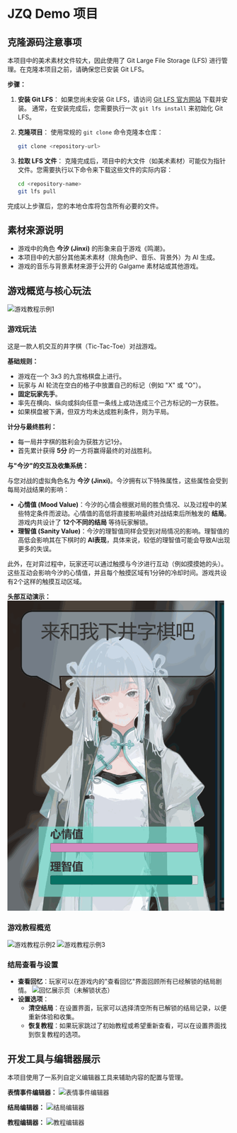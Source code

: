 # JZQ Demo 项目

## 克隆源码注意事项

本项目中的美术素材文件较大，因此使用了 Git Large File Storage (LFS) 进行管理。在克隆本项目之前，请确保您已安装 Git LFS。

**步骤：**

1.  **安装 Git LFS**：
    如果您尚未安装 Git LFS，请访问 [Git LFS 官方网站](https://git-lfs.github.com/) 下载并安装。
    通常，在安装完成后，您需要执行一次 `git lfs install` 来初始化 Git LFS。

2.  **克隆项目**：
    使用常规的 `git clone` 命令克隆本仓库：
    ```bash
    git clone <repository-url>
    ```

3.  **拉取 LFS 文件**：
    克隆完成后，项目中的大文件（如美术素材）可能仅为指针文件。您需要执行以下命令来下载这些文件的实际内容：
    ```bash
    cd <repository-name>
    git lfs pull
    ```

完成以上步骤后，您的本地仓库将包含所有必要的文件。

## 素材来源说明

*   游戏中的角色 **今汐 (Jinxi)** 的形象来自于游戏《鸣潮》。
*   本项目中的大部分其他美术素材（除角色IP、音乐、背景外）为 AI 生成。
*   游戏的音乐与背景素材来源于公开的 Galgame 素材站或其他游戏。

## 游戏概览与核心玩法

![游戏教程示例1](Assets/Resources/Image/演示素材/教程图1.png)

### 游戏玩法
这是一款人机交互的井字棋（Tic-Tac-Toe）对战游戏。

**基础规则：**

*   游戏在一个 3x3 的九宫格棋盘上进行。
*   玩家与 AI 轮流在空白的格子中放置自己的标记（例如 "X" 或 "O"）。
*   **固定玩家先手**。
*   率先在横向、纵向或斜向任意一条线上成功连成三个己方标记的一方获胜。
*   如果棋盘被下满，但双方均未达成胜利条件，则为平局。

**计分与最终胜利：**

*   每一局井字棋的胜利会为获胜方记1分。
*   首先累计获得 **5分** 的一方将赢得最终的对战胜利。

**与"今汐"的交互及收集系统：**

与您对战的虚拟角色名为 **今汐 (Jinxi)**。今汐拥有以下特殊属性，这些属性会受到每局对战结果的影响：

*   **心情值 (Mood Value)**：今汐的心情会根据对局的胜负情况、以及过程中的某些特定条件而波动。心情值的高低将直接影响最终对战结束后所触发的 **结局**。游戏内共设计了 **12个不同的结局** 等待玩家解锁。
*   **理智值 (Sanity Value)**：今汐的理智值同样会受到对局情况的影响。理智值的高低会影响其在下棋时的 **AI表现**，具体来说，较低的理智值可能会导致AI出现更多的失误。

此外，在对弈过程中，玩家还可以通过触摸与今汐进行互动（例如摸摸她的头）。这些互动会影响今汐的心情值，并且每个触摸区域有1分钟的冷却时间。游戏共设有2个这样的触摸互动区域。

**头部互动演示：**
![摸摸头演示](Assets/Resources/Image/演示素材/摸摸头演示.gif)

### 游戏教程概览

![游戏教程示例2](Assets/Resources/Image/演示素材/教程图2.png)
![游戏教程示例3](Assets/Resources/Image/演示素材/教程图3.png)

### 结局查看与设置
*   **查看回忆**：玩家可以在游戏内的"查看回忆"界面回顾所有已经解锁的结局剧情。
    ![回忆展示页（未解锁状态）](Assets/Resources/Image/演示素材/回忆展示页（未解锁）.png)
*   **设置选项**：
    *   **清空结局**：在设置界面，玩家可以选择清空所有已解锁的结局记录，以便重新体验和收集。
    *   **恢复教程**：如果玩家跳过了初始教程或希望重新查看，可以在设置界面找到恢复教程的选项。

## 开发工具与编辑器展示

本项目使用了一系列自定义编辑器工具来辅助内容的配置与管理。

**表情事件编辑器：**
![表情事件编辑器](Assets/Resources/Image/演示素材/表情事件编辑器.png)

**结局编辑器：**
![结局编辑器](Assets/Resources/Image/演示素材/结局编辑器.png)

**教程编辑器：**
![教程编辑器](Assets/Resources/Image/演示素材/教程编辑器.png) 